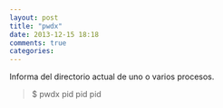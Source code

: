 ```yaml
---
layout: post
title: "pwdx"
date: 2013-12-15 18:18
comments: true
categories: 
---
```

Informa del directorio actual de uno o varios procesos.

>$ pwdx pid pid pid

